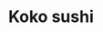 ---
layout: place
title: "Koko sushi"
permalink: /california/mission-viejo/koko-sushi.html
stateAbbr: CA
stateName: California
cityName: Mission Viejo
seo:
  name: "Koko sushi"
  type: Restaurant
  links: null
description: "Looking for sushi in Mission Viejo, California? Check out Koko sushi for a delightful Japanese dining experience. Enjoy a variety of sushi and other dishes i..."
place_id: ChIJNcbJTTvv3IARvdADb14gYvM
photos:
  - name: >-
      places/ChIJNcbJTTvv3IARvdADb14gYvM/photos/AeeoHcINMHU3Trt8AepeoLnwIMcsFn29P1tAOJGlWCBjvVHvEIan1b5-iYut5raTo3uPuOxxcubgQ1UxfHMncjDJ1DueWfSQl_RsvGs58gViIGjj68BBs_W-7HVXA7TiHCKsY1FTpiALfTOfoFel7Qf9a5X1qb1OyL5J-AVZSnZ5DmY1h19_5aOFKOEuU6_KHCfcJxMza-f-f1CoOIb7YpT0x3-oPmcyW_oT7znjwZ4lGWNPrtMmBmumQ8tRuuFRFeQJ3llgKYdI4hWKiKPjNsIqdOXS6mnBuUSc6wfMn6jEfYlKew
    widthPx: 4032
    heightPx: 3024
    authorAttributions:
      - displayName: Koko sushi
        uri: https://maps.google.com/maps/contrib/107278415781604957190
        photoUri: >-
          https://lh3.googleusercontent.com/a-/ALV-UjV3iXJffO-4C7ozMg0m43DZL5OfyJZr2cVbRZV9nd8EaxJvsvc=s100-p-k-no-mo
    flagContentUri: >-
      https://www.google.com/local/imagery/report/?cb_client=maps_api_places.places_api&image_key=!1e10!2sAF1QipMB7BnKrAMzRcQ3WwHyfAJPqjcYqTpUpYimg3IN&hl=en-US
    googleMapsUri: >-
      https://www.google.com/maps/place//data=!3m4!1e2!3m2!1sAF1QipMB7BnKrAMzRcQ3WwHyfAJPqjcYqTpUpYimg3IN!2e10!4m2!3m1!1s0x80dcef3b4dc9c635:0xf362205e6f03d0bd
  - name: >-
      places/ChIJNcbJTTvv3IARvdADb14gYvM/photos/AeeoHcKoRG8e-V3N4-0g9S-GtnJcWhtlz_Yq-JXxyWRvf_Nws8Hv5rrk9ov2b74mQ7SKmgabeGJmMnR9NG13oCdnc6I7GQefxTDvOO7hyn-IuClnCOLcOw496giPVzG46QZhJTiDlhhGHqDwR6Xq8v7Cw7mInYtCzKEsQHE8TyHehewOsELBpL0QKU2dmo_KeqsU08CFw8cslPsE30A6pIzpkswUsPgye4w7UItOhXr3-IUI49dTcmwOuUQsyaIyPu1RivHrWS5RfO5vDD5cyx7362c6xtQxAQUh7Ez_1OFdWOglQZ40Ooz62qcqUO9qdvTf1b6av6mVUMjYXLeGgNYjPErChF5w2uctZLwjYYpSLpp9Ndnfc3hUNltDteOYWFjTL5wiHT4AElGvSnVe8A2HB1KjSLwrlQeMfZaxXWHpRN-QJrU
    widthPx: 4032
    heightPx: 2268
    authorAttributions:
      - displayName: Amnon Nachshon
        uri: https://maps.google.com/maps/contrib/117758035037681772936
        photoUri: >-
          https://lh3.googleusercontent.com/a-/ALV-UjWv68X9TpLEFo5qdAhTRoH0ZppPAUyNeu-plDxvNAnBn80FL16FXA=s100-p-k-no-mo
    flagContentUri: >-
      https://www.google.com/local/imagery/report/?cb_client=maps_api_places.places_api&image_key=!1e10!2sCIHM0ogKEICAgMDgx8iwxQE&hl=en-US
    googleMapsUri: >-
      https://www.google.com/maps/place//data=!3m4!1e2!3m2!1sCIHM0ogKEICAgMDgx8iwxQE!2e10!4m2!3m1!1s0x80dcef3b4dc9c635:0xf362205e6f03d0bd
  - name: >-
      places/ChIJNcbJTTvv3IARvdADb14gYvM/photos/AeeoHcIRfRPWk-PXuDKdzwXXvjMDPk9EvRLu-kj5fn2QRTxYVjK9-NLUN3PQz9cxArjPEBYqKGmLHnW2LXJXEuKGdneEi45et0dO4Urvq7Ptc5c1KBUxLlTw8CjUqVBUurOqt1yoA8edVOmSl9T0mZXjqX1FQDscK-ajxOKyboDGknhpHyPjA0p8zosYH_KHQdi9h3YDn54eLMVi9YaAV-DSz9J4IE7XGvPpGF2nReOJ89DFND3ayJ5JJJ6eBDSRCZ6EwpdGFkcbkpv3HoqP4TigaGAe0wCLZieNi27KlluMfp8-TXI_TFNKPVz6OwRxTcGtWqZfh6pKaU20ri_bOVpKDxthuzXR99G0fasBbje2J9KGlT4zp3FEzwMQfrsATL77VFR4wZmljKgxAiSbaW9s5rYFBYsg_GM96mqOqAU2ISw
    widthPx: 4800
    heightPx: 2700
    authorAttributions:
      - displayName: Amnon Nachshon
        uri: https://maps.google.com/maps/contrib/117758035037681772936
        photoUri: >-
          https://lh3.googleusercontent.com/a-/ALV-UjWv68X9TpLEFo5qdAhTRoH0ZppPAUyNeu-plDxvNAnBn80FL16FXA=s100-p-k-no-mo
    flagContentUri: >-
      https://www.google.com/local/imagery/report/?cb_client=maps_api_places.places_api&image_key=!1e10!2sCIHM0ogKEICAgMDgx8iwBQ&hl=en-US
    googleMapsUri: >-
      https://www.google.com/maps/place//data=!3m4!1e2!3m2!1sCIHM0ogKEICAgMDgx8iwBQ!2e10!4m2!3m1!1s0x80dcef3b4dc9c635:0xf362205e6f03d0bd
  - name: >-
      places/ChIJNcbJTTvv3IARvdADb14gYvM/photos/AeeoHcK8YqM_7KpEGwyXlDXMBWuiRJ7NEvKgeZrNQ6_TUxZid9gGBIZvCP2hCsIFymrtSt0gI37vEfN4Ra3lSEMBOMHl-PROwS7otY5s5gSPBwLCT41Tooi7-OKGAEW9snmj5fyIQ-LGFP-35R551ca1WmedstyJIwZoW4sQTyfNJsLC9mcZ8LTYJ5-SZmOPAWJHE8AUiwrZ0od18cMLMZnz_tH0QiJlWgmWWkfFRiSez4iKEXEJS3hkYPqqQ5gSEK-rJp14Io8EXCcXJX2bPQsiynuR7txGxaXzSdPgWMpvsKyyNisuDdNz0kJCe5rEBB099i7k05-RZGhL8bgmDKuXlk8gbv6JswBziy9wKnODYMpqgFm3CbH4nIYGuzJcaefOulZxqlK2rOEFmhS2Qm5O-_oumAUWWSSBHlIboMOAa2NT6BjD
    widthPx: 3072
    heightPx: 2856
    authorAttributions:
      - displayName: Jens Cutter
        uri: https://maps.google.com/maps/contrib/114284743484275130790
        photoUri: >-
          https://lh3.googleusercontent.com/a-/ALV-UjW7S8VPz5Hi8CvCuf0ks0KD9Xe25yzFgi6MHpRQ-qjyI79DU1sz8A=s100-p-k-no-mo
    flagContentUri: >-
      https://www.google.com/local/imagery/report/?cb_client=maps_api_places.places_api&image_key=!1e10!2sCIHM0ogKEICAgICLwo2Y4gE&hl=en-US
    googleMapsUri: >-
      https://www.google.com/maps/place//data=!3m4!1e2!3m2!1sCIHM0ogKEICAgICLwo2Y4gE!2e10!4m2!3m1!1s0x80dcef3b4dc9c635:0xf362205e6f03d0bd
  - name: >-
      places/ChIJNcbJTTvv3IARvdADb14gYvM/photos/AeeoHcKryrc1eQs45LGm1bOnw-G-NkEbFD7iZfizXAB04mC3HZ8VMv2CZxt8Fq8iF_0i9ADTy9SD8Spcj2Axk8hyqNYTiHv5dMfgoGdgYSTYH5PHQW6CRNN22Aw5qeH_ve5I9LRSUGJBNmFa_Ha87Sx8G9XBV7p_wXMGC0Z1NClTLR4pA1tq7kv6HfQkzX5BZgc1RyfhYBteS7x1wuLEE6wi4Sf2XdlJEVPaw7TwO0Foph_jkGuHQdvRdc8GnFKPMdfLBfh0CYidmGgsry0UpqTUoqlyaw6uwdp_dqLTLS9tZPZ43BUV1J-RazUj6eiXlu1R57Dlf9YcJUUUNIePTDfjVkdHMRxVPJtkI-Jx-ouF68qk0MgHyKRDGqDsKPRhB5bewgcwIEgA_w_-rEJ2th1pxajVSsjHwUy57bwwNFXwInkuifwB
    widthPx: 4096
    heightPx: 3072
    authorAttributions:
      - displayName: Sheena Marie
        uri: https://maps.google.com/maps/contrib/110020911580046623561
        photoUri: >-
          https://lh3.googleusercontent.com/a-/ALV-UjXKPKChXrrQd1L7oGIDz6_v7TJoO2ZN2ba-A-G8QqRdXkreU6J5Gg=s100-p-k-no-mo
    flagContentUri: >-
      https://www.google.com/local/imagery/report/?cb_client=maps_api_places.places_api&image_key=!1e10!2sCIHM0ogKEICAgICDqdyA7gE&hl=en-US
    googleMapsUri: >-
      https://www.google.com/maps/place//data=!3m4!1e2!3m2!1sCIHM0ogKEICAgICDqdyA7gE!2e10!4m2!3m1!1s0x80dcef3b4dc9c635:0xf362205e6f03d0bd
  - name: >-
      places/ChIJNcbJTTvv3IARvdADb14gYvM/photos/AeeoHcImsumWtmRu6wj9XsNjpmWxtfEDCC6es7idl4EGVZaBn3h2vLVx4_gi_BnEqXgCSABMNwrbPgp8eTVvZArWylOECGIQcoS5opVbd8-xYxnME-2qL1_bOKw2K0xr7EJniGdzCO4NJ4fNLeinXKzS4ph04zDy9RJrhTdFHhbBjyTLIPKQ8fpyhAwgezljgMLaqWWVdDzPJ3EkovSEt1-rGUOyOnlRHT14mh7v7SCUMymk7gOspfzxljLsUIN_aQgLeX0CI7pi73_lzyii6ctzrSL2NGVEbZNhiMgb6Fo1vRG4_wFjxRlnizc2WRLWkIgyb2Es6jK7BKgxF5hF8jsr2F3O-JNuDdDnnxWx1LH4Cpx0VfPyEUcr5T5-9HeID09lFU-fesx2M8QmupoU4Vzw1OxuDkxBiU1mLVROvQYb7BVgvA
    widthPx: 4032
    heightPx: 3024
    authorAttributions:
      - displayName: Yessenia Ozuna
        uri: https://maps.google.com/maps/contrib/101140238587089826600
        photoUri: >-
          https://lh3.googleusercontent.com/a/ACg8ocIQhnIqAlpOaGaHCefDumqqZ0nzpT5q9zxbL2Z_hEG-GG7y3ns=s100-p-k-no-mo
    flagContentUri: >-
      https://www.google.com/local/imagery/report/?cb_client=maps_api_places.places_api&image_key=!1e10!2sCIHM0ogKEICAgICZ1NCcNw&hl=en-US
    googleMapsUri: >-
      https://www.google.com/maps/place//data=!3m4!1e2!3m2!1sCIHM0ogKEICAgICZ1NCcNw!2e10!4m2!3m1!1s0x80dcef3b4dc9c635:0xf362205e6f03d0bd
  - name: >-
      places/ChIJNcbJTTvv3IARvdADb14gYvM/photos/AeeoHcKS3xgfVVqKs8B3Dn4py61eQt2OCOrqrfdRQpLmcUZyeDcvrse2AjPKVW9JVsHF-tWXVPuyXJaAWvn9KtByuJLJij9nGdf14nqQLlxKqxLbTjtWFWvLJlV2rLaa4eo1YJvgmOBs_wBdis4q1k-DRHkwDhTEu6qYACrKWsWNRE-nD8qMIbcZp41byjBUKMpk4m6YaevGJ5IF8D9xibXAI5ybqg02v5yQDgJUdZaxkH6MKTIb1bUyKiv65sSMXk5KsERJCIqeEXYbp1M_0CeA-gJoF7wRGVfzQc2ry0P-vNM2q0SQqA5WVsoAWiaRrZX_H6Mw4XWO1wf1C3B-l7nNZvp371OMTgwW35tZDzaI-mdtlNoMblqRj5VsdCICZ46vSxHbveDi9o-cEqdRkdNwVJBtM2v1Q2i5xuTHQt0kH_gpYw
    widthPx: 3024
    heightPx: 4032
    authorAttributions:
      - displayName: Jack C
        uri: https://maps.google.com/maps/contrib/109751643695959782618
        photoUri: >-
          https://lh3.googleusercontent.com/a-/ALV-UjUoey7LXc_J9EGm6C3-232RscWp4oyGwEzzPhZYQ3jgzWBdrqea=s100-p-k-no-mo
    flagContentUri: >-
      https://www.google.com/local/imagery/report/?cb_client=maps_api_places.places_api&image_key=!1e10!2sCIHM0ogKEICAgIDB9L2AAQ&hl=en-US
    googleMapsUri: >-
      https://www.google.com/maps/place//data=!3m4!1e2!3m2!1sCIHM0ogKEICAgIDB9L2AAQ!2e10!4m2!3m1!1s0x80dcef3b4dc9c635:0xf362205e6f03d0bd
  - name: >-
      places/ChIJNcbJTTvv3IARvdADb14gYvM/photos/AeeoHcJGPsEMk5rmwDx8x06nQh128ZWS9ECWXEsBpii8FFuwakG7599Ows1tumwwwsVnErBlZKwmHQYNxJFjN0z4rzhuQsoRhk9DSyHOdDsqMTsH1Ca1A9-vofr8rqwM6ah1he88QpMdaBkP-hqcrPQPKBR-PiOBdZoyfliq5_0dL4959zHIeJU-tJPvfNsfdz1sfxDj9hrFShXCyBrVBLxj1Uj_H30-kZ3yBiREz3AmR9zbWyBARLWG21aMUgNt0jLgss-i9YPYJJAuGGFwaaLlWjlO1s-nQgxd1RHtPuPTCYGXNvzUD7cURYn1_4NnHi1gsutgcR-0_oRujc6qT2LMwTGcBQPKsKXlrWQtp3dPj8VacUjkllhR77D3KM81eSmFPQUbtj3JA3FpO-rDrNmX0ezxLelA91UYsM_ZBMaxJj_06Q
    widthPx: 4800
    heightPx: 2700
    authorAttributions:
      - displayName: Amnon Nachshon
        uri: https://maps.google.com/maps/contrib/117758035037681772936
        photoUri: >-
          https://lh3.googleusercontent.com/a-/ALV-UjWv68X9TpLEFo5qdAhTRoH0ZppPAUyNeu-plDxvNAnBn80FL16FXA=s100-p-k-no-mo
    flagContentUri: >-
      https://www.google.com/local/imagery/report/?cb_client=maps_api_places.places_api&image_key=!1e10!2sCIHM0ogKEICAgMDgx8iwJQ&hl=en-US
    googleMapsUri: >-
      https://www.google.com/maps/place//data=!3m4!1e2!3m2!1sCIHM0ogKEICAgMDgx8iwJQ!2e10!4m2!3m1!1s0x80dcef3b4dc9c635:0xf362205e6f03d0bd
  - name: >-
      places/ChIJNcbJTTvv3IARvdADb14gYvM/photos/AeeoHcLwmgunBIgmD8XPvCTp4LPqe3e9neTfyX86fsLm5fkibATDPXQ2ndt1H3RJB5k0i91MZVAFyh7Cqsb8rstoTwt7kYMVgQfviArk7kakeWEz1gLxpxR4acp_CNEdMgoXPOI1Kp-Mkm2EsMGGXRb3_7kaolN8B8_q8iP1M1wt9OrlaAfY-WSi4zMCHqCtLy6YGBVaDJCuvJhwZZ5uH975NOkQdwGs0XZ4C-VS41n3_jnDRLV_VuKZ44jPR0WS8CdmeqKcJGNDVvMEsAyWACFGuy0ANibuW64ZtegwM99S_ZUbOYgwWV5VSYs511sVSM-UOCKdVRpeMmEdvusD2FpHPfdH0GTQIlouH71pIrrkMrJGKt3sKRtEM7nC6zeGcYL1aBNZgICSi-SL-yYRs5eqDsmM8tIQ8TlXz2fBQgh-S7jmrRM
    widthPx: 4096
    heightPx: 3072
    authorAttributions:
      - displayName: Sheena Marie
        uri: https://maps.google.com/maps/contrib/110020911580046623561
        photoUri: >-
          https://lh3.googleusercontent.com/a-/ALV-UjXKPKChXrrQd1L7oGIDz6_v7TJoO2ZN2ba-A-G8QqRdXkreU6J5Gg=s100-p-k-no-mo
    flagContentUri: >-
      https://www.google.com/local/imagery/report/?cb_client=maps_api_places.places_api&image_key=!1e10!2sCIHM0ogKEICAgICDqdyAngE&hl=en-US
    googleMapsUri: >-
      https://www.google.com/maps/place//data=!3m4!1e2!3m2!1sCIHM0ogKEICAgICDqdyAngE!2e10!4m2!3m1!1s0x80dcef3b4dc9c635:0xf362205e6f03d0bd
  - name: >-
      places/ChIJNcbJTTvv3IARvdADb14gYvM/photos/AeeoHcJP6mLugWP9IatYXs9j-1SOhXoRZLjBbKSI3Uc-LDRWK7ttNUb2YMPLRoc9jqThIyVFfNebTf9HbKuwNe63T_n-TgWTWZ0bn2udsc0qDF0uWIYm0dWAG5zx3rD37Ku8Jhd6l2chUwLelPrLTcDxCumTqTzatiziChuuO9n5K6_FS7wCjMthgIWoIz6Wb5T4sM3S0hiyK7ZkybpVuFY7NnftkHw25Ybe9sWwesBGJnt8L2ObtWtFUl7qRx9RvK6aa_hyyrJydlRXIse5TYbGacDJIMqukwnNPWpwDT1824h9ggwRO9Zdaqqr-MgPOUBBbxxyyXXHEUlyx9e-Y-X5SOaLxbtr0BXLOZChL-BTLPOVKlTYdqKgkqx3yVAx2O44K7wkMgGn_RFRzJKCOc4YIEUOVdB8WbOvxXRw4wvddCHOtQ
    widthPx: 4000
    heightPx: 3000
    authorAttributions:
      - displayName: Loose Logic
        uri: https://maps.google.com/maps/contrib/110862654719052117014
        photoUri: >-
          https://lh3.googleusercontent.com/a-/ALV-UjVr7KELqTGpOBzbV7kFGQU4Y-UHEFvDXs-Y5xpiWsX0imzcHzEu=s100-p-k-no-mo
    flagContentUri: >-
      https://www.google.com/local/imagery/report/?cb_client=maps_api_places.places_api&image_key=!1e10!2sCIHM0ogKEICAgIC9hvydeg&hl=en-US
    googleMapsUri: >-
      https://www.google.com/maps/place//data=!3m4!1e2!3m2!1sCIHM0ogKEICAgIC9hvydeg!2e10!4m2!3m1!1s0x80dcef3b4dc9c635:0xf362205e6f03d0bd
address: 28251 Marguerite Pkwy A, Mission Viejo, CA 92692, USA
street: 28251 Marguerite Pkwy A
city: Mission Viejo
state: CA
zip: '92692'
country: USA
neighborhood: null
latitude: '33.552070'
longitude: '-117.671383'
accessibility_options:
  wheelchairAccessibleParking: true
  wheelchairAccessibleEntrance: true
  wheelchairAccessibleRestroom: true
  wheelchairAccessibleSeating: true
business_status: OPERATIONAL
name: Koko sushi
google_maps_links:
  directionsUri: >-
    https://www.google.com/maps/dir//''/data=!4m7!4m6!1m1!4e2!1m2!1m1!1s0x80dcef3b4dc9c635:0xf362205e6f03d0bd!3e0
  placeUri: https://maps.google.com/?cid=17537615488895668413
  writeAReviewUri: >-
    https://www.google.com/maps/place//data=!4m3!3m2!1s0x80dcef3b4dc9c635:0xf362205e6f03d0bd!12e1
  reviewsUri: >-
    https://www.google.com/maps/place//data=!4m4!3m3!1s0x80dcef3b4dc9c635:0xf362205e6f03d0bd!9m1!1b1
  photosUri: >-
    https://www.google.com/maps/place//data=!4m3!3m2!1s0x80dcef3b4dc9c635:0xf362205e6f03d0bd!10e5
primary_type: Sushi Restaurant
opening_hours:
  regular: null
  current: null
secondary_opening_hours:
  regular:
    weekdayDescriptions: null
    type: null
  current:
    weekdayDescriptions: null
    type: null
phone: (949) 312-2260
price_level: null
price_range: $10 &ndash; $20
rating: '4.5'
rating_count: 126
website: null
reviews: null
parking_options: null
payment_options: null
allow_dogs: null
curbside_pickup: null
delivery: null
dine_in: null
good_for_children: null
good_for_groups: null
good_for_sports: null
live_music: null
menu_for_children: null
outdoor_seating: null
reservable: null
restroom: null
serves_beer: null
serves_breakfast: null
serves_brunch: null
serves_cocktails: null
serves_coffee: null
serves_dinner: null
serves_dessert: null
serves_lunch: null
serves_vegetarian_food: null
serves_wine: null
takeout: null
summary: null

---